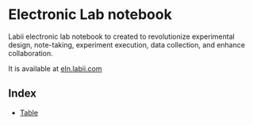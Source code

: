 # Electronic Lab notebook

Labii electronic lab notebook to created to revolutionize experimental design, note-taking, experiment execution, data collection, and enhance collaboration.

It is available at [eln.labii.com](http://eln.labii.com)

## Index
* [Table](/eln_table)
